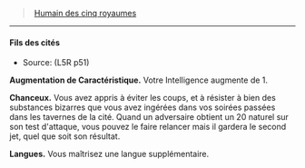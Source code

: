 ﻿---
!GenericItem
Name: Fils des cités
Source: (L5R p51)
Id: l5r_human_hd.md#fils-des-cités
ParentLink: l5r_human_hd.md#humain-des-cinq-royaumes
ParentName: Humain des cinq royaumes
NameLevel: 4
Attributes: {}
AttributesDictionary: >+
  {}

---
> [Humain des cinq royaumes](hd_l5r_human.md)

---

#### Fils des cités

- Source: (L5R p51)

**Augmentation de Caractéristique.** Votre Intelligence augmente de 1.

**Chanceux.** Vous avez appris à éviter les coups, et à résister à bien des substances bizarres que vous avez ingérées dans vos soirées passées dans les tavernes de la cité. Quand un adversaire obtient un 20 naturel sur son test d'attaque, vous pouvez le faire relancer mais il gardera le second jet, quel que soit son résultat.

**Langues.** Vous maîtrisez une langue supplémentaire.

